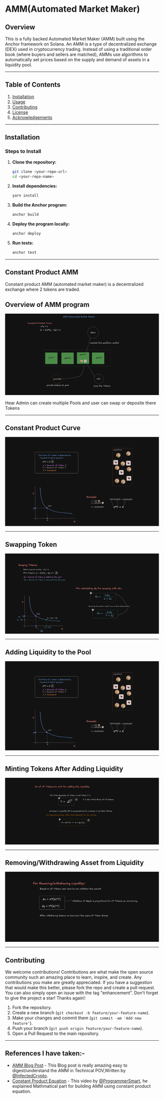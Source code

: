 # AMM(Automated Market Maker)

## Overview
This is a fully backed Automated Market Maker (AMM) built using the Anchor framework on Solana.
An AMM is a type of decentralized exchange (DEX) used in cryptocurrency trading. Instead of using a traditional order book (where buyers and sellers are matched), AMMs use algorithms to automatically set prices based on the supply and demand of assets in a liquidity pool.

---

## Table of Contents
1. [Installation](#installation)
2. [Usage](#usage)
3. [Contributing](#contributing)
4. [License](#license)
5. [Acknowledgements](#acknowledgements)

---

## Installation

### Steps to Install

1. **Clone the repository:**
   ```sh
   git clone <your-repo-url>
   cd <your-repo-name>
   ```

2. **Install dependencies:**
   ```sh
   yarn install
   ```


3. **Build the Anchor program:**
   ```sh
   anchor build
   ```

4. **Deploy the program locally:**
   ```sh
   anchor deploy
   ```

5. **Run tests:**
   ```sh
   anchor test
   ```
---

## Constant Product AMM
Constant product AMM (automated market maker) is a decentralized exchange where 2 tokens are traded.

## Overview of AMM program

<div>
 <img src="Images/architecture.png" alt="Maths">
 <p> Hear Admin can create multiple Pools and user can swap or deposite there Tokens </p>
</div>

---

## Constant Product Curve

<div>
 <img src="Images/pool.png" alt="Maths">
</div>


---

## Swapping Token

<div>
 <img src="Images/swap-tokens.png" alt="Maths">
</div>


---

## Adding Liquidity to the Pool

<div>
 <img src="Images/pool.png" alt="Maths">
</div>


---

## Minting Tokens After Adding Liquidity

<div>
 <img src="Images/lp-mint-tokens.png" alt="Maths">
</div>


---

## Removing/Withdrawing Asset from Liquidity

<div>
 <img src="Images/remove-liq.png" alt="Maths">
</div>


---

## Contributing

We welcome contributions!
Contributions are what make the open source community such an amazing place to learn, inspire, and create. Any contributions you make are greatly appreciated.
If you have a suggestion that would make this better, please fork the repo and create a pull request. You can also simply open an issue with the tag "enhancement". Don't forget to give the project a star! Thanks again!:

1. Fork the repository.
2. Create a new branch (`git checkout -b feature/your-feature-name`).
3. Make your changes and commit them (`git commit -am 'Add new feature'`).
4. Push your branch (`git push origin feature/your-feature-name`).
5. Open a Pull Request to the main repository.

---

## References I have taken:-

- [AMM Blog Post](https://www.infect3d.xyz/blog/Exploring-AMMs) - This Blog post is really amazing easy to digest/understand the AMM in Technical POV,Written by [@InfectedCrypto](https://x.com/InfectedCrypto).
- [Constant Product Equation](https://youtu.be/QNPyFs8Wybk?si=TlaNLr0reoL3_S5S) - This video by [@ProgrammerSmart](https://x.com/ProgrammerSmart), he explained Mathmatical part for building AMM using constant product equation.

